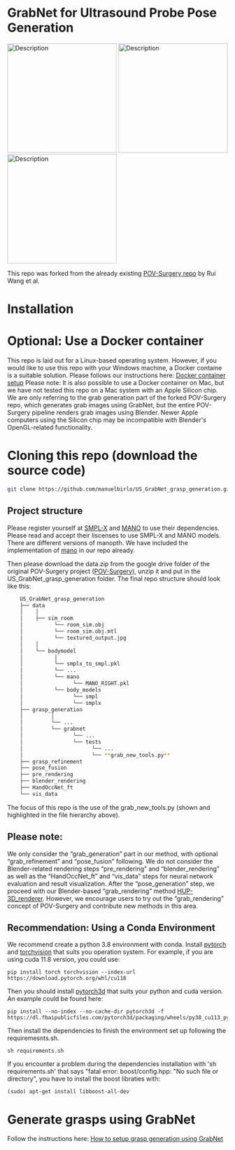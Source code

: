# GrabNet for Ultrasound Probe Pose Generation

<img src="assets/images/GrabNet_Voluson_grasps.gif" width="250" height="250" alt="Description"> <img src="assets/images/GrabNet_single_Voluson_grasp1.gif" width="250" height="250" alt="Description"> <img src="assets/images/GrabNet_single_Voluson_grasp2.gif" width="250" height="250" alt="Description">

This repo was forked from the already existing [POV-Surgery repo](https://github.com/BatFaceWayne/POV_Surgery) by Rui Wang et al. 

# Installation 

# Optional: Use a Docker container

This repo is laid out for a Linux-based operating system. However, if you would like to use this repo with your Windows machine, a Docker containe is a suitable solution. Please follows our instructions here: [Docker container setup](./Docker/README.md)
Please note: It is also possible to use a Docker container on Mac, but we have not tested this repo on a Mac system with an Apple Silicon chip. We are only referring to the grab generation part of the forked POV-Surgery repo, which generates grab images using GrabNet, but the entire POV-Surgery pipeline renders grab images using Blender.
Newer Apple computers using the Silicon chip may be incompatible with Blender's OpenGL-related functionality.

# Cloning this repo (download the source code)
```sh
git clone https://github.com/manuelbirlo/US_GrabNet_grasp_generation.git
```

## Project structure
Please register yourself at [SMPL-X](https://smpl-x.is.tue.mpg.de/login.php) and [MANO](https://mano.is.tue.mpg.de/login.php) to use their dependencies. Please read and accept their liscenses to use SMPL-X and MANO models. There are different versions of manopth. We have included the implementation of [mano](https://github.com/otaheri/MANO) in our repo already.

Then please download the data.zip from the google drive folder of the original POV-Surgery project ([POV-Surgery](https://drive.google.com/drive/folders/1nSDig2cEHscCPgG10-VcSW3Q1zKge4tP?usp=drive_link)), unzip it and put in the US_GrabNet_grasp_generation folder. 
The final repo structure should look like this:

```bash
    US_GrabNet_grasp_generation
    ├── data
    │    │
    │    ├── sim_room
    │          └── room_sim.obj
    │          └── room_sim.obj.mtl
    │          └── textured_output.jpg
    │    │
    │    └── bodymodel
    │          │
    │          └── smplx_to_smpl.pkl
    │          └── ...
    │          └── mano
    │                └── MANO_RIGHT.pkl
    │          └── body_models
    │                └── smpl
    │                └── smplx
    ├── grasp_generation
    │         │
    │         └── ...
    │         └── grabnet
    │                └── ...
    │                └── tests
    │                      └── ...
    │                      └── **grab_new_tools.py**
    ├── grasp_refinement
    ├── pose_fusion
    ├── pre_rendering
    ├── blender_rendering
    ├── HandOccNet_ft
    └── vis_data

```
The focus of this repo is the use of the grab_new_tools.py (shown and highlighted in the file hierarchy above).

## Please note: 
We only consider the “grab_generation” part in our method, with optional “grab_refinement” and “pose_fusion” following.
We do not consider the Blender-related rendering steps “pre_rendering” and “blender_rendering” as well as the “HandOccNet_ft” and “vis_data” steps for neural network evaluation and result visualization. After the “pose_generation” step, we proceed with our Blender-based “grab_rendering” method [HUP-3D_renderer](https://github.com/manuelbirlo/HUP-3D_renderer). However, we encourage users to try out the “grab_rendering” concept of POV-Surgery and contribute new methods in this area.

## Recommendation: Using a Conda Environment
We recommend create a python 3.8 environment with conda. Install [pytorch](https://pytorch.org) and [torchvision](https://www.google.com/url?sa=t&rct=j&q=&esrc=s&source=web&cd=&ved=2ahUKEwjR4K2m8NmBAxVNSfEDHeMhCNAQFnoECBgQAQ&url=https%3A%2F%2Fpytorch.org%2Fvision%2F&usg=AOvVaw1cAB7MRIgRgtMiD3UKEL-9&opi=89978449) that suits you operation system. For example, if you are using cuda 11.8 version, you could use:

```Shell
pip install torch torchvision --index-url https://download.pytorch.org/whl/cu118
```
Then you should install [pytorch3d](https://github.com/facebookresearch/pytorch3d/tree/main) that suits your python and cuda version. An example could be found here: 

```Shell
pip install --no-index --no-cache-dir pytorch3d -f https://dl.fbaipublicfiles.com/pytorch3d/packaging/wheels/py38_cu113_pyt1110/download.html
```
Then install the dependencies to finish the environment set up following the requiremesnts.sh. 
```Shell
sh requirements.sh
```

If you encounter a problem during the dependencies installation with 'sh requirements.sh' that says "fatal error: boost/config.hpp: "No such file or directory", you have to install the boost libraties with: 

```Shell
(sudo) apt-get install libboost-all-dev
```


# Generate grasps using GrabNet

Follow the instructions here: [How to setup grasp generation using GrabNet](grasp_generation/README.md)



